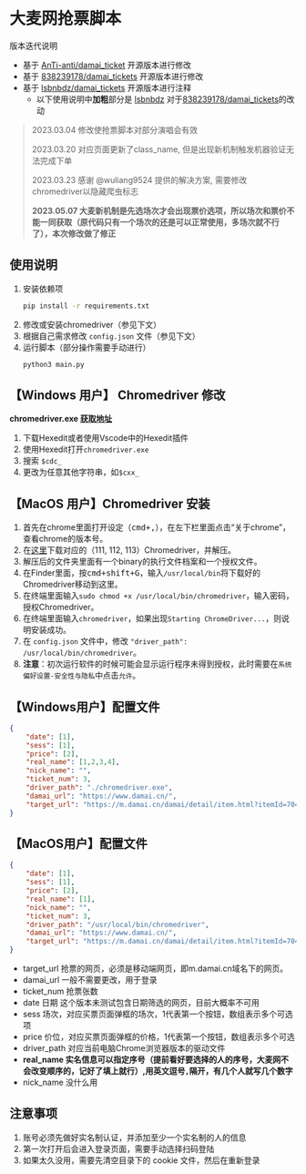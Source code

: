 # 大麦网抢票脚本

版本迭代说明
- 基于 [AnTi-anti/damai_ticket](https://github.com/AnTi-anti/damai_ticket) 开源版本进行修改
- 基于 [838239178/damai_tickets](https://github.com/838239178/damai_tickets) 开源版本进行修改 
- 基于 [lsbnbdz/damai_tickets](https://github.com/lsbnbdz/damai_tickets) 开源版本进行注释 
  - 以下使用说明中**加粗**部分是 [lsbnbdz](https://github.com/lsbnbdz) 对于[838239178/damai_tickets](https://github.com/838239178/damai_tickets)的改动

> 2023.03.04 修改使抢票脚本对部分演唱会有效
> 
> 2023.03.20 对应页面更新了class_name, 但是出现新机制触发机器验证无法完成下单
>
>
> 2023.03.23 感谢 @wuliang9524 提供的解决方案, 需要修改chromedriver以隐藏爬虫标志
>
> **2023.05.07 大麦新机制是先选场次才会出现票价选项，所以场次和票价不能一同获取（原代码只有一个场次的还是可以正常使用，多场次就不行了），本次修改做了修正**

## 使用说明
1.  安装依赖项
    ```bash
    pip install -r requirements.txt
    ```
2. 修改或安装chromedriver（参见下文）
3. 根据自己需求修改 `config.json` 文件（参见下文）
4. 运行脚本（部分操作需要手动进行）
    ```bash
    python3 main.py
    ```


## 【Windows 用户】 Chromedriver 修改

**chromedriver.exe [获取地址](https://registry.npmmirror.com/binary.html?path=chromedriver/)**

1. 下载Hexedit或者使用Vscode中的Hexedit插件
2. 使用Hexedit打开`chromedriver.exe `
3. 搜索 `$cdc_`
4. 更改为任意其他字符串，如`$cxx_`

## 【MacOS 用户】Chromedriver 安装
1. 首先在chrome里面打开设定（<kbd>cmd+,</kbd>），在左下栏里面点击“关于chrome”，查看chrome的版本号。
2. 在[这里](https://chromedriver.chromium.org/downloads)下载对应的（111, 112, 113）Chromedriver，并解压。
3. 解压后的文件夹里面有一个binary的执行文件档案和一个授权文件。
4. 在Finder里面，按<kbd>cmd+shift+G</kbd>，输入`/usr/local/bin`将下载好的Chromedriver移动到这里。
5. 在终端里面输入`sudo chmod +x /usr/local/bin/chromedriver`，输入密码，授权Chromedriver。
6. 在终端里面输入`chromedriver`，如果出现`Starting ChromeDriver...`，则说明安装成功。
7. 在 `config.json` 文件中，修改 `"driver_path": /usr/local/bin/chromedriver`。
8. **注意**：初次运行软件的时候可能会显示运行程序未得到授权，此时需要在`系统偏好设置-安全性与隐私`中点击`允许`。

## 【Windows用户】配置文件

```json
{
    "date": [1],
    "sess": [1],
    "price": [2],	
    "real_name": [1,2,3,4],
    "nick_name": "",
    "ticket_num": 3,
    "driver_path": "./chromedriver.exe",
    "damai_url": "https://www.damai.cn/",
    "target_url": "https://m.damai.cn/damai/detail/item.html?itemId=704494827883&spm=a2o71.category.itemlist.ditem_3"
}
```

## 【MacOS用户】配置文件
```json
{
    "date": [1],
    "sess": [1],
    "price": [2],	
    "real_name": [1],
    "nick_name": "",
    "ticket_num": 3,
    "driver_path": "/usr/local/bin/chromedriver",
    "damai_url": "https://www.damai.cn/",
    "target_url": "https://m.damai.cn/damai/detail/item.html?itemId=704494827883&spm=a2o71.category.itemlist.ditem_3"
}
```

- target_url 抢票的网页，必须是移动端网页，即m.damai.cn域名下的网页。
- damai_url 一般不需要更改，用于登录
- ticket_num 抢票张数
- date 日期 这个版本未测试包含日期筛选的网页，目前大概率不可用
- sess 场次，对应买票页面弹框的场次，1代表第一个按钮，数组表示多个可选项
- price 价位，对应买票页面弹框的价格，1代表第一个按钮，数组表示多个可选
- driver_path 对应当前电脑Chrome浏览器版本的驱动文件
- **real_name 实名信息可以指定序号（提前看好要选择的人的序号，大麦网不会改变顺序的，记好了填上就行）,用英文逗号`,`隔开，有几个人就写几个数字**
- nick_name 没什么用

## 注意事项

1. 账号必须先做好实名制认证，并添加至少一个实名制的人的信息
2. 第一次打开后会进入登录页面，需要手动选择扫码登陆
3. 如果太久没用，需要先清空目录下的 cookie 文件，然后在重新登录
